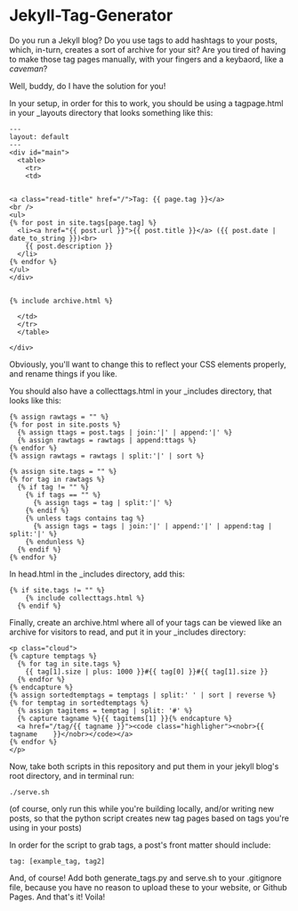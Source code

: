 # Jekyll-Tag-Generator
Do you run a Jekyll blog? Do you use tags to add hashtags to your posts, which, in-turn, creates a sort of archive for your sit? Are you tired of having to make those tag pages manually, with your fingers and a keybaord, like a *caveman*?

Well, buddy, do I have the solution for you!

In your setup, in order for this to work, you should be using a tagpage.html in your _layouts directory that looks something like this:
```
---
layout: default
---
<div id="main">
  <table>
    <tr>
    <td>


<a class="read-title" href="/">Tag: {{ page.tag }}</a>
<br />
<ul>
{% for post in site.tags[page.tag] %}
  <li><a href="{{ post.url }}">{{ post.title }}</a> ({{ post.date |     date_to_string }})<br>
    {{ post.description }}
  </li>
{% endfor %}
</ul>
</div>


{% include archive.html %}

  </td>
  </tr>
  </table>

</div>
```
Obviously, you'll want to change this to reflect your CSS elements properly, and rename things if you like.

You should also have a collecttags.html in your _includes directory, that looks like this:
```
{% assign rawtags = "" %}
{% for post in site.posts %}
  {% assign ttags = post.tags | join:'|' | append:'|' %}
  {% assign rawtags = rawtags | append:ttags %}
{% endfor %}
{% assign rawtags = rawtags | split:'|' | sort %}

{% assign site.tags = "" %}
{% for tag in rawtags %}
  {% if tag != "" %}
    {% if tags == "" %}
      {% assign tags = tag | split:'|' %}
    {% endif %}
    {% unless tags contains tag %}
      {% assign tags = tags | join:'|' | append:'|' | append:tag | split:'|' %}
    {% endunless %}
  {% endif %}
{% endfor %}
```
In head.html in the _includes directory, add this:
```
{% if site.tags != "" %}
    {% include collecttags.html %}
  {% endif %}
```
Finally, create an archive.html where all of your tags can be viewed like an archive for visitors to read, and put it in your _includes directory:
```
<p class="cloud">
{% capture temptags %}
  {% for tag in site.tags %}
    {{ tag[1].size | plus: 1000 }}#{{ tag[0] }}#{{ tag[1].size }}
  {% endfor %}
{% endcapture %}
{% assign sortedtemptags = temptags | split:' ' | sort | reverse %}
{% for temptag in sortedtemptags %}
  {% assign tagitems = temptag | split: '#' %}
  {% capture tagname %}{{ tagitems[1] }}{% endcapture %}
  <a href="/tag/{{ tagname }}"><code class="highligher"><nobr>{{ tagname    }}</nobr></code></a>
{% endfor %}
</p>
```
Now, take both scripts in this repository and put them in your jekyll blog's root directory, and in terminal run:
```
./serve.sh
```
(of course, only run this while you're building locally, and/or writing new posts, so that the python script creates new tag pages based on tags you're using in your posts)

In order for the script to grab tags, a post's front matter should include:
```
tag: [example_tag, tag2]
```
And, of course! Add both generate_tags.py and serve.sh to your .gitignore file, because you have no reason to upload these to your website, or Github Pages. And that's it! Voila!

